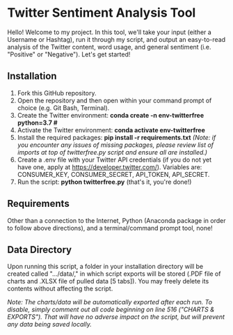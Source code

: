 # Twitter Sentiment Analysis Tool
Hello! Welcome to my project. In this tool, we'll take your input (either a Username or Hashtag), run it through my script, and output an easy-to-read analysis of the Twitter content, word usage, and general sentiment (i.e. "Positive" or "Negative"). Let's get started!

## Installation

 1. Fork this GitHub repository.
 2. Open the repository and then open within your command prompt of choice (e.g. Git Bash, Terminal).
 3. Create the Twitter environment: **conda create -n env-twitterfree python=3.7 #**
 4. Activate the Twitter environment: **conda activate env-twitterfree**
 5. Install the required packages: **pip install -r requirements.txt** *(Note: if you encounter any issues of missing packages, please review list of imports at top of twitterfree.py script and ensure all are installed.)*
 6. Create a .env file with your Twitter API credentials (if you do not yet have one, apply at https://developer.twitter.com/). Variables are: CONSUMER_KEY, CONSUMER_SECRET, API_TOKEN, API_SECRET. 
 7. Run the script: **python twitterfree.py** (that's it, you're done!)
 
 
## Requirements

Other than a connection to the Internet, Python (Anaconda package in order to follow above directions), and a terminal/command prompt tool, none!

## Data Directory
Upon running this script, a folder in your installation directory will be created called ".../data/," in which script exports will be stored (.PDF file of charts and .XLSX file of pulled data [5 tabs]). You may freely delete its contents without affecting the script. 

*Note: The charts/data will be automatically exported after each run. To disable, simply comment out all code beginning on line 516 ("CHARTS & EXPORTS"). That will have no adverse impact on the script, but will prevent any data being saved locally.*
